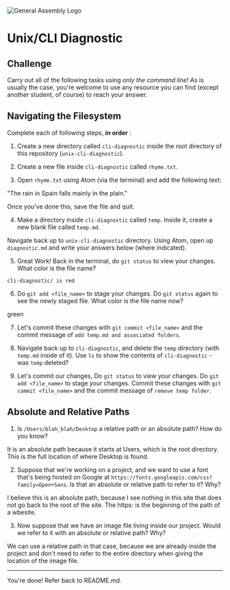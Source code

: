 ![General Assembly Logo](http://i.imgur.com/ke8USTq.png)

# Unix/CLI Diagnostic

## Challenge

Carry out all of the following tasks using _only the command line_! As is
usually the case, you're welcome to use any resource you can find (except
another student, of course) to reach your answer.

## Navigating the Filesystem

Complete each of following steps, **in order** :

1. Create a new directory called `cli-diagnostic` inside the root directory of
this repository (`unix-cli-diagnostic`).

2. Create a new file inside `cli-diagnostic` called `rhyme.txt`.

3. Open `rhyme.txt` using Atom (via the terminal) and add the following text:

 "The rain in Spain falls mainly in the plain."

 Once you've done this, save the file and quit.

4. Make a directory inside `cli-diagnostic` called `temp`. Inside it, create a new blank file called `temp.md`.

Navigate back up to `unix-cli-diagnostic` directory.
Using Atom, open up `diagnostic.md` and write your answers below (where indicated).

5. Great Work!  Back in the terminal, do  `git status` to view your changes.  What color is the file name?

 <!-- Answer Starts Here -->
    cli-diagnostic/ is red
 <!-- Answer Ends Here -->

6. Do `git add <file_name>`  to stage your changes.  Do `git status` again to see the newly staged file.  What color is the file name now?

 <!-- Answer Starts Here -->
  green
 <!-- Answer Ends Here -->

7. Let's commit these changes with `git commit <file_name>` and the commit message of `add temp.md and associated folders`.

8. Navigate back up to `cli-diagnostic`, and delete the `temp` directory (with `temp.md` inside of it). Use `ls` to show the contents of `cli-diagnostic` - was `temp` deleted?

9.  Let's commit our changes, Do  `git status` to view your changes.  Do `git add <file_name>`  to stage your changes.  Commit these changes with `git commit <file_name>` and the commit message of `remove temp folder`.

## Absolute and Relative Paths

1. Is `/Users/blah_blah/Desktop` a relative path or an absolute path? How do you know?

 <!-- Answer Starts Here -->
 It is an absolute path because it starts at Users, which is the root directory. This is the full location of where Desktop is found.

 <!-- Answer Ends Here -->

 2. Suppose that we're working on a project, and we want to use a font that's being hosted on Google at `https://fonts.googleapis.com/css?family=Open+Sans`. Is that an absolute or relative path to refer to it? Why?

 <!-- Answer Starts Here -->
  I believe this is an absolute path, because I see nothing in this site that does not go back to the root of the site. The https: is the beginning of the path of a wbesite. 
 <!-- Answer Ends Here -->

3. Now suppose that we have an image file living inside our project. Would we refer to it with an absolute or relative path? Why?

 <!-- Answer Starts Here -->
We can use a relative path in that case, because we are already inside the project and don't need to refer to the entire directory when giving the location of the image file.
 <!-- Answer Ends Here -->

<hr>

You're done! Refer back to README.md.
